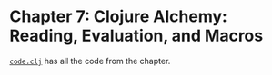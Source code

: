 # Chapter 7: Clojure Alchemy: Reading, Evaluation, and Macros

[`code.clj`](code.clj) has all the code from the chapter.
